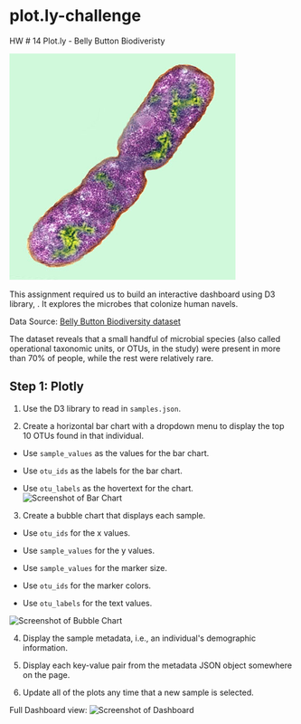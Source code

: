 # plot.ly-challenge
HW # 14 Plot.ly - Belly Button Biodiveristy



![Bacteria by filterforge.com](Images/bacteria.jpg)

This assignment required us to build an interactive dashboard using D3 library, . It explores the microbes that colonize human navels. 

Data Source:
[Belly Button Biodiversity dataset](http://robdunnlab.com/projects/belly-button-biodiversity/)

The dataset reveals that a small handful of microbial species (also called operational taxonomic units, or OTUs, in the study) were present in more than 70% of people, while the rest were relatively rare.

## Step 1: Plotly

1. Use the D3 library to read in `samples.json`.

2. Create a horizontal bar chart with a dropdown menu to display the top 10 OTUs found in that individual.

* Use `sample_values` as the values for the bar chart.

* Use `otu_ids` as the labels for the bar chart.

* Use `otu_labels` as the hovertext for the chart.
![Screenshot of Bar Chart](https://user-images.githubusercontent.com/94502554/161396078-4bd0714e-e93e-4658-9b08-c9de3c5758a6.png)

3. Create a bubble chart that displays each sample.

* Use `otu_ids` for the x values.

* Use `sample_values` for the y values.

* Use `sample_values` for the marker size.

* Use `otu_ids` for the marker colors.

* Use `otu_labels` for the text values.

![Screenshot of Bubble Chart](https://user-images.githubusercontent.com/94502554/161396085-e1b02365-ff81-4641-82ca-00eecf6cdd8c.png)

4. Display the sample metadata, i.e., an individual's demographic information.

5. Display each key-value pair from the metadata JSON object somewhere on the page.

6. Update all of the plots any time that a new sample is selected.

Full Dashboard view:
![Screenshot of Dashboard](https://user-images.githubusercontent.com/94502554/161396127-e0958ae0-8ed8-4881-8ec4-52b2c0af5425.png)




